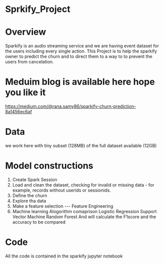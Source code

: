 # Sprkify_Project

# Overview
Sparkify is an audio streaming service and we are having event dataset for the users including every single action.
This Project is to help the sparkify owner to predict the churn and to direct them to a way to to prevent the users from cancelation.

# Meduim blog is available here hope you like it
https://medium.com/@rana.samy86/sparkify-churn-prediction-8a1456ec6af

# Data
we work here with tiny subset (128MB) of the full dataset available (12GB)

# Model constructions
1. Create Spark Session
2. Load and clean the dataset, checking for invalid or missing data - for example, records without userids or sessionids.
3. Define the churn
4. Explore tha data
6. Make a feature selection  --- Feature Engineering
7. Machine learning Alogorithm comaprison
    Logistic Regression
    Support Vector Machine
    Random Forest And will calculate the F1score and the accuracy to be compared

# Code
All the code is contained in the sparkify jupyter notebook 


